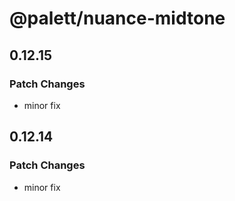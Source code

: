 # @palett/nuance-midtone

## 0.12.15

### Patch Changes

- minor fix

## 0.12.14

### Patch Changes

- minor fix
